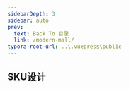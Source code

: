 ```yaml
---
sidebarDepth: 3
sidebar: auto
prev:
  text: Back To 目录
  link: /modern-mall/
typora-root-url: ..\.vuepress\public
---
```






## SKU设计



